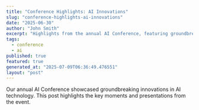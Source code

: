 ```yaml
---
title: "Conference Highlights: AI Innovations"
slug: "conference-highlights-ai-innovations"
date: "2025-06-30"
author: "John Smith"
excerpt: "Highlights from the annual AI Conference, featuring groundbreaking innovations."
tags:
  - conference
  - ai
published: true
featured: true
generated_at: "2025-07-09T06:36:49.476551"
layout: "post"
---
```


Our annual AI Conference showcased groundbreaking innovations in AI technology. This post highlights the key moments and presentations from the event.